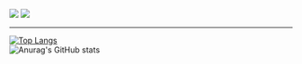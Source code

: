 
<a href="https://portfolio-ebon-one-82.vercel.app/sanggeon/home" target="_blank"><img src="https://img.shields.io/badge/PORTFOLIO-000000?style=for-the-badge&logo=nextdotjs&logoColor=ffffff"/></a>
<a href="https://mark-up-mu.vercel.app/" target="_blank"><img src="https://img.shields.io/badge/MarkUp-FA6831?style=for-the-badge&logo=printables&logoColor=ffffff"/></a>

------

[![Top Langs](https://github-readme-stats.vercel.app/api/top-langs/?username=KongGeon&layout=compact)](https://github.com/KongGeon/github-readme-stats)  
![Anurag's GitHub stats](https://github-readme-stats.vercel.app/api?username=KongGeon&show_icons=true&theme=default)  



